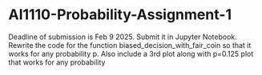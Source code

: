 # AI1110-Probability-Assignment-1
Deadline of submission is Feb 9 2025. Submit it in Jupyter Notebook.
Rewrite the code for the function biased_decision_with_fair_coin so that it works for any probability p. Also include a 3rd plot along with p=0.125 plot that works for any probability

